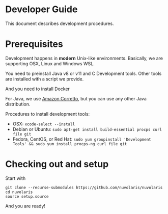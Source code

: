 <!--
  ~ Licensed to the Apache Software Foundation (ASF) under one
  ~ or more contributor license agreements.  See the NOTICE file
  ~ distributed with this work for additional information
  ~ regarding copyright ownership.  The ASF licenses this file
  ~ to you under the Apache License, Version 2.0 (the
  ~ "License"); you may not use this file except in compliance
  ~ with the License.  You may obtain a copy of the License at
  ~
  ~   http://www.apache.org/licenses/LICENSE-2.0
  ~
  ~ Unless required by applicable law or agreed to in writing,
  ~ software distributed under the License is distributed on an
  ~ "AS IS" BASIS, WITHOUT WARRANTIES OR CONDITIONS OF ANY
  ~ KIND, either express or implied.  See the License for the
  ~ specific language governing permissions and limitations
  ~ under the License.
  ~
-->
# Developer Guide

This document describes development procedures.

# Prerequisites

Development happens in **modern** Unix-like environments. Basically, we are supporting OSX, Linux and Windows WSL. 

You need to preinstall Java v8 or v11 and C Development tools. Other tools are installed with a script we provide.

And you need to install Docker 

For Java, we use [Amazon Corretto](https://docs.aws.amazon.com/corretto/index.html), but you can use any other Java distribution.

Procedures to install development tools:

- OSX: `xcode-select --install`
- Debian or Ubuntu: `sudo apt-get install build-essential procps curl file git`
- Fedora, CentOS, or Red Hat: `sudo yum groupinstall 'Development Tools' && sudo yum install procps-ng curl file git`

# Checking out and setup

Start with

```
git clone --recurse-submodules https://github.com/nuvolaris/nuvolaris
cd nuvolaris
source setup.source
```

And you are ready!
